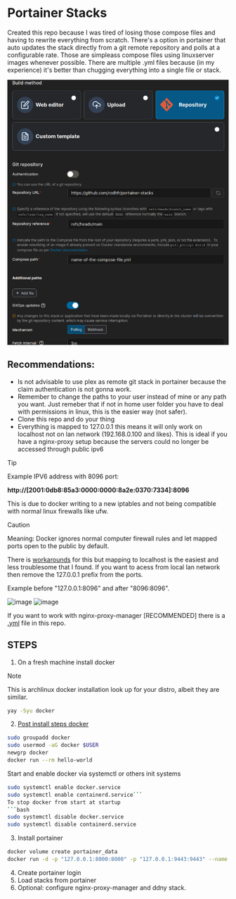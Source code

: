# Portainer Stacks
Created this repo because I was tired of losing those compose files and having to rewrite everything from scratch. There's a option in portainer that auto updates the stack directly from a git remote repository and polls at a configurable rate. Those are simpleass compose files using linuxserver images whenever possible. There are multiple .yml files because (in my experience) it's better than chugging everything into a single file or stack.

 ![example](https://github.com/rodhfr/portainer-stacks/blob/main/assets/Control-V.png)
## Recommendations: 
* Is not advisable to use plex as remote git stack in portainer because the claim authentication is not gonna work.
* Remember to change the paths to your user instead of mine or any path you want. Just remeber that if not in home user folder you have to deal with permissions in linux, this is the easier way (not safer).
* Clone this repo and do your thing
* Everything is mapped to 127.0.0.1 this means it will only work on localhost not on lan network (192.168.0.100 and likes). This is ideal if you have a nginx-proxy setup because the servers could no longer be accessed through public ipv6
> [!TIP]
> Example IPV6 address with 8096 port:
> 
> **http://[2001:0db8:85a3:0000:0000:8a2e:0370:7334]:8096**
> 
This is due to docker writing to a new iptables and not being compatible with normal linux firewalls like ufw. 

> [!CAUTION]
> Meaning: Docker ignores normal computer firewall rules and let mapped ports open to the public by default. 

There is [workarounds](https://github.com/chaifeng/ufw-docker) for this but mapping to localhost is the easiest and less troublesome that I found. If you want to acess from local lan network then remove the 127.0.0.1 prefix from the ports. 

Example before "127.0.0.1:8096" and after "8096:8096".


![image](https://github.com/user-attachments/assets/0ae13adf-59c3-4e6a-bb06-6c9fe25fb0f6)
![image](https://github.com/user-attachments/assets/b689576b-c6b3-46e6-9cf3-b0edee07537a)

If you want to work with nginx-proxy-manager [RECOMMENDED] there is a [.yml](https://github.com/rodhfr/portainer-stacks/blob/main/nginx-proxy-manager.yml) file in this repo.

## STEPS
1) On a fresh machine install docker
> [!NOTE] 
> This is archlinux docker installation look up for your distro, albeit they are similar.
```bash
yay -Syu docker
```
2) [Post install steps docker](https://docs.docker.com/engine/install/linux-postinstall/)
```bash
sudo groupadd docker
sudo usermod -aG docker $USER
newgrp docker
docker run --rm hello-world
```
Start and enable docker via systemctl or others init systems 
```bash
sudo systemctl enable docker.service
sudo systemctl enable containerd.service```
To stop docker from start at startup
```bash
sudo systemctl disable docker.service
sudo systemctl disable containerd.service
```
3) Install portainer
```bash
docker volume create portainer_data
docker run -d -p "127.0.0.1:8000:8000" -p "127.0.0.1:9443:9443" --name portainer --restart=always -v /var/run/docker.sock:/var/run/docker.sock -v portainer_data:/data portainer/portainer-ce:2.21.4
```
4) Create portainer login
5) Load stacks from portainer
6) Optional: configure nginx-proxy-manager and ddny stack.
